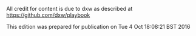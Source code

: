 All credit for content is due to dxw as described at https://github.com/dxw/playbook 

 This edition was prepared for publication on Tue  4 Oct 18:08:21 BST 2016
